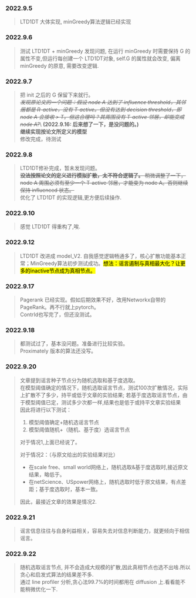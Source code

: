 ### 2022.9.5
> LTD1DT 大体实现, minGreedy算法逻辑已经实现

### 2022.9.6
> 测试 LTD1DT + minGreedy 发现问题, 在运行 minGreedy 时需要保持 G 的属性不变,但运行每创建一个 LTD1DT对象,
self.G 的属性就会改变, 偏离 minGreedy 的原意, 需要改变逻辑.

### 2022.9.7
> 把 init 之后的 G 保留下来就行。\
> ~~*发现原论文的一个问题：假设 node A 达到了 influence threshold，其邻居都是 R-active，没有 T-active。但没有达到 decision threshold，即 node A 会接收 > T。但这合理吗？其周围没有 T-active 邻居，却能变成 node A?*~~\ **(2022.9.16: 后来想了一下，是没问题的。)**\
> **继续实现按论文所定义的模型** \
修改完成，待测试

### 2022.9.8
> LTD1DT修补完成，暂未发现问题。\
> ~~**没法按照论文的定义进行模拟扩散，太不符合逻辑了。** 稍微调整了一下，node A 周围必须有至少一个 T-active 邻居，才能变为 node A。否则继续保持 influenced 状态。~~\
> 优化了 LTD1DT 的实现逻辑,更方便后续操作.

### 2022.9.10
> 感觉 LTD1DT 得重构了,唉.

### 2022.9.12
> LTD1DT 改进成 model_V2. 自我感觉逻辑畅通多了，核心扩散功能基本正常；MinGreedy算法初步测试成功。<mark>想法：谣言遏制与真相最大化？让更多的inactive节点成为真相节点。<mark>

### 2022.9.17
> Pagerank 已经实现。假如后期效果不好，改用Networkx自带的PageRank。再不行就上pytorch。\
> ContrId也写完了，但还没测试。

### 2022.9.18
> 都测试过了，基本没问题。准备进行比较实验。\
> Proximately 版本的算法还没写。

### 2022.9.20
> 文章提到谣言种子节点分为随机选取和基于度选取。\
> 在模型阈值确定的情况下，随机选取谣言节点，测试100次扩散情况，实际上扩散不了多少，持平或低于文章的实验结果;
若基于度选取谣言节点，由于模型阈值已定，测试多少次都一样,结果也是低于或持平文章实验结果\
> 因此将进行以下测试：
> 1. 模型阈值确定+随机选谣言节点
> 2. 模型阈值随机+（随机、基于度）选谣言节点
>
> 对于情况1,上面已经说了。
>
> 对于情况2：（与原文给出的实验结果对比）
> * 在scale free、small world网络上，随机选取&基于度选取时,接近原文结果，略低于。
> * 在netScience、USpower网络上，随机选取时低于原文结果，有点差距；基于度选取时，基本一致。
> 
> 因此，最接近文章的效果是情况2.

### 2022.9.21
> 谣言信息往往与自身利益相关，容易失去对信息判断能力，就更倾向于相信谣言。

### 2022.9.22
> 随机选取谣言节点, 并不会造成大规模的扩散,因此真相节点也选不出啥.所以贪心和启发式算法的结果差不多.\
> 通过 line profiler 分析,贪心法99.7%的时间都用在 diffusion 上.看看能不能稍微优化一下.